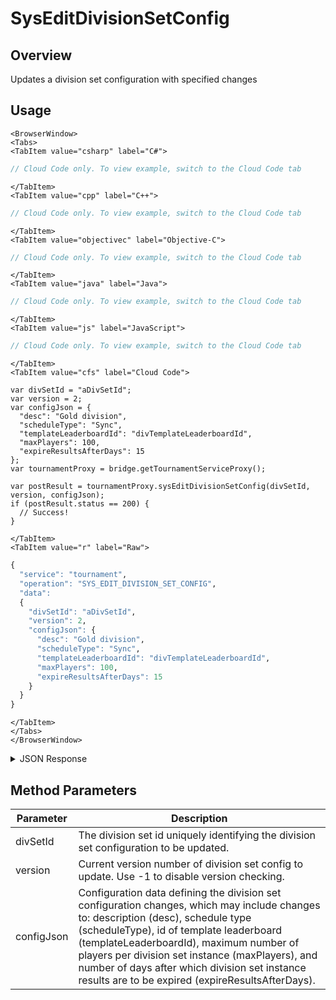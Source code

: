# SysEditDivisionSetConfig
## Overview
Updates a division set configuration with specified changes

<PartialServop service_name="tournament" operation_name="SYS_EDIT_DIVISION_SET_CONFIG" />

## Usage

```mdx-code-block
<BrowserWindow>
<Tabs>
<TabItem value="csharp" label="C#">
```

```csharp
// Cloud Code only. To view example, switch to the Cloud Code tab
```

```mdx-code-block
</TabItem>
<TabItem value="cpp" label="C++">
```

```cpp
// Cloud Code only. To view example, switch to the Cloud Code tab
```

```mdx-code-block
</TabItem>
<TabItem value="objectivec" label="Objective-C">
```

```objectivec
// Cloud Code only. To view example, switch to the Cloud Code tab
```

```mdx-code-block
</TabItem>
<TabItem value="java" label="Java">
```

```java
// Cloud Code only. To view example, switch to the Cloud Code tab
```

```mdx-code-block
</TabItem>
<TabItem value="js" label="JavaScript">
```

```javascript
// Cloud Code only. To view example, switch to the Cloud Code tab
```

```mdx-code-block
</TabItem>
<TabItem value="cfs" label="Cloud Code">
```

```cfscript
var divSetId = "aDivSetId";
var version = 2;
var configJson = {
  "desc": "Gold division",
  "scheduleType": "Sync",
  "templateLeaderboardId": "divTemplateLeaderboardId",
  "maxPlayers": 100,
  "expireResultsAfterDays": 15
};
var tournamentProxy = bridge.getTournamentServiceProxy();

var postResult = tournamentProxy.sysEditDivisionSetConfig(divSetId, version, configJson);
if (postResult.status == 200) {
  // Success!
}
```

```mdx-code-block
</TabItem>
<TabItem value="r" label="Raw">
```

```r
{
  "service": "tournament",
  "operation": "SYS_EDIT_DIVISION_SET_CONFIG",
  "data":
  {
    "divSetId": "aDivSetId",
    "version": 2,
    "configJson": {
      "desc": "Gold division",
      "scheduleType": "Sync",
      "templateLeaderboardId": "divTemplateLeaderboardId",
      "maxPlayers": 100,
      "expireResultsAfterDays": 15
    }
  }
}
```

```mdx-code-block
</TabItem>
</Tabs>
</BrowserWindow>
```

<details>
<summary>JSON Response</summary>

```json
{
  "data": {
    "gameId": "23782",
    "divSetId": "uniqueDivSetId",
    "desc": "Gold division updated",
    "scheduleType": "Sync",
    "lbTemplate": "l4",
    "max": 80,
    "expiryDays": 15,
    "createdAt": 1654004481428,
    "updatedAt": 1654004783858,
    "version": 2
  },
  "status": 200
}
```
</details>

## Method Parameters
Parameter | Description
--------- | -----------
divSetId | The division set id uniquely identifying the division set configuration to be updated.
version | Current version number of division set config to update. Use -1 to disable version checking.
configJson | Configuration data defining the division set configuration changes, which may include changes to: description (desc), schedule type (scheduleType), id of template leaderboard (templateLeaderboardId), maximum number of players per division set instance (maxPlayers), and number of days after which division set instance results are to be expired (expireResultsAfterDays).


